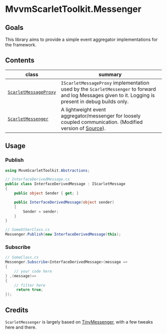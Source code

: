 # MvvmScarletToolkit.Messenger

## Goals

This library aims to provide a simple event aggregator implementations for the framework.

## Contents

|class|summary|
|---|---|
|[``ScarletMessageProxy``](.\ScarletMessageProxy.cs)|``IScarletMessageProxy`` implementation used by the ``ScarletMessenger`` to forward and log Messages given to it. Logging is present in debug builds only.|
|[``ScarletMessenger``](.\ScarletMessenger.cs)|A lightweight event aggregator/messenger for loosely coupled communication. (Modified version of [Source](https://github.com/grumpydev/TinyMessenger)).|

## Usage

### Publish

```cs
using MvvmScarletToolkit.Abstractions;

// InterfaceDerivedMessage.cs
public class InterfaceDerivedMessage : IScarletMessage
{
    public object Sender { get; }

    public InterfaceDerivedMessage(object sender)
    {
        Sender = sender;
    }
}

// SomeOtherClass.cs
Messenger.Publish(new InterfaceDerivedMessage(this);
```

### Subscribe

```cs
// SomeClass.cs
Messenger.Subscribe<InterfaceDerivedMessage>(message =>
{
    // your code here
} ,(message)=>
{
    // filter here
     return true;
});
```

## Credits

``ScarletMessenger`` is largely based on [TinyMessenger](https://github.com/grumpydev/TinyMessenger), with a few tweaks here and there.
